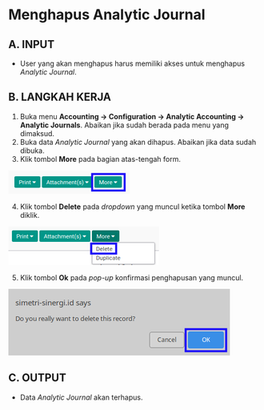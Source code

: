 # Menghapus Analytic Journal

## A. INPUT

* User yang akan menghapus harus memiliki akses untuk menghapus *Analytic Journal*.

## B. LANGKAH KERJA

1. Buka menu **Accounting -> Configuration -> Analytic Accounting -> Analytic Journals**. Abaikan jika sudah berada pada menu yang dimaksud.
2. Buka data *Analytic Journal* yang akan dihapus. Abaikan jika data sudah dibuka.
3. Klik tombol **More** pada bagian atas-tengah form.

![](../../../img/analytic-journal/tombol-more.png)

4. Klik tombol **Delete** pada *dropdown* yang muncul ketika tombol **More** diklik.

![](../../../img/analytic-journal/tombol-more-delete.png)

5. Klik tombol **Ok** pada *pop-up* konfirmasi penghapusan yang muncul.

![](../../../img/analytic-journal/pop-up-konfirmasi-delete.png)

## C. OUTPUT

* Data *Analytic Journal* akan terhapus.
